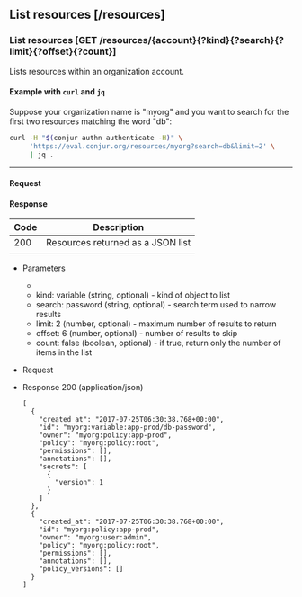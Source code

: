 ## List resources [/resources]

### List resources [GET /resources/{account}{?kind}{?search}{?limit}{?offset}{?count}]

Lists resources within an organization account.

<!-- include(partials/search_kind.md) -->

<!-- include(partials/list_paging.md) -->

<!-- include(partials/list_count.md) -->

<!-- include(partials/search_text.md) -->

#### Example with `curl` and `jq`

Suppose your organization name is "myorg" and you want to search for the first
two resources matching the word "db":

```bash
curl -H "$(conjur authn authenticate -H)" \
     'https://eval.conjur.org/resources/myorg?search=db&limit=2' \
     | jq .
```

<!-- include(partials/resource_kinds.md) -->

---

#### Request

<!-- include(partials/auth_header_table.md) -->

#### Response

| Code | Description                       |
|------|-----------------------------------|
|  200 | Resources returned as a JSON list |
|<!-- include(partials/http_401.md) -->|

+ Parameters
  + <!-- include(partials/account_param.md) -->
  + kind: variable (string, optional) - kind of object to list
  + search: password (string, optional) - search term used to narrow results
  + limit: 2 (number, optional) - maximum number of results to return
  + offset: 6 (number, optional) - number of results to skip
  + count: false (boolean, optional) - if true, return only the number of items in the list

+ Request
  <!-- include(partials/auth_header_code.md) -->

+ Response 200 (application/json)

    ```
    [
      {
        "created_at": "2017-07-25T06:30:38.768+00:00",
        "id": "myorg:variable:app-prod/db-password",
        "owner": "myorg:policy:app-prod",
        "policy": "myorg:policy:root",
        "permissions": [],
        "annotations": [],
        "secrets": [
          {
            "version": 1
          }
        ]
      },
      {
        "created_at": "2017-07-25T06:30:38.768+00:00",
        "id": "myorg:policy:app-prod",
        "owner": "myorg:user:admin",
        "policy": "myorg:policy:root",
        "permissions": [],
        "annotations": [],
        "policy_versions": []
      }
    ]
    ```


